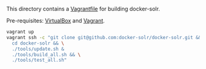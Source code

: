 This directory contains a [Vagrantfile](Vagrantfile) for building docker-solr.

Pre-requisites: [VirtualBox](https://www.virtualbox.org/wiki/Downloads) and [Vagrant](https://www.vagrantup.com/downloads.html).

```bash
vagrant up
vagrant ssh -c "git clone git@github.com:docker-solr/docker-solr.git && \
  cd docker-solr && \
  ./tools/update.sh &
  ./tools/build_all.sh && \
  ./tools/test_all.sh"
``` 
